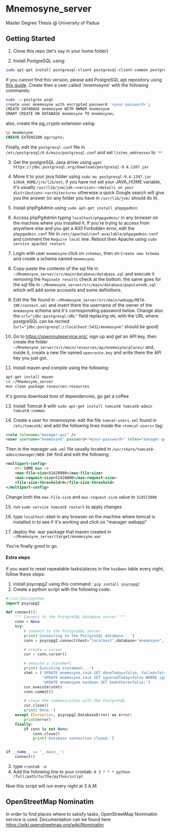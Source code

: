 # Mnemosyne_server

Master Degree Thesis @ University of Padua

## Getting Started
1. Clone this repo (let's say in your home folder)

1. Install PostgreSQL using:
```bash
sudo apt-get install postgresql-client postgresql-client-common postgresql-contrib-9.6 postgresql-9.6 postgresql-client-9.6 postgresql-common postgresql-server-dev-9.6
```
If you cannot find this version, please add PostgreSQL apt repository using [this guide](https://wiki.postgresql.org/wiki/Apt).
Create then a user called 'mnemosyne' with the following commands:

```bash
sudo -u postgres psql
create user mnemosyne with encrypted password '<your-password>';
CREATE DATABASE mnemosyne WITH OWNER mnemosyne
GRANT CREATE ON DATABASE mnemosyne TO mnemosyne;
```
also, create the pg_crypto extension using:
```sql
\c mnemosyne
CREATE EXTENSION pgcrypto;
```
Finally, edit the `postgresql.conf` file in `/etc/postgresql/9.6/main/postgresql.conf` and set `listen_addresses` to `'*'`

3. Get the postgreSQL Java driver using `wget https://jdbc.postgresql.org/download/postgresql-9.4.1207.jar`

1. Move it to your java folder using `sudo mv postgresql-9.4.1207.jar $JAVA_HOME/jre/lib/ext`, if you have not set your JAVA_HOME 
variable, it's usually `/usr/lib/jvm/jdk-<version>-<details on your distribution>-<architecture>` otherwise a quick Google search will give you the answer (or any folder you have in `/usr/lib/jvm/` should do it).

1. Install phpPgAdmin using `sudo apt-get install phppgadmin`

1. Access phpPgAdmin typing `localhost/phppgadmin/` in any browser on the machine where you installed it.
If you're trying to access from anywhere else and you get a 403 Forbidden error, edit the `phppgadmin.conf` file in `/etc/apache2/conf-available/phppgadmin.conf` and comment the `Require local` line.
Reboot then Apache using `sudo service apache2 restart`

1. Login with user `mnemosyne` click on `schemas`, then on `Create new Schema` and create a schema named `mnemosyne`.

1. Copy-paste the contents of the sql file in `~/Mnemosyne_server/src/main/database/database.sql` and execute it removing the `Paginate results` check at the bottom. the same goes for the sql file in `~/Mnemosyne_server/src/main/database/populatedb.sql` which will add some accounts and some definitions.

1. Edit the file found in `~/Mnemosyne_server/src/main/webapp/META-INF/context.xml` and insert there the username of the owner of the `mnemosyne` schema and it's corresponding password below. Change also the `url="jdbc:postgresql:URL"` field replacing `URL` with the URL where postgreSQL can be reched (`url="jdbc:postgresql://localhost:5432/mnemosyne"` should be good)

1. Go to https://openrouteservice.org/, sign up and get an API key, then create the folder `~/Mnemosyne_server/src/main/resources/ap/mnemosyne/places/` and, inside it, create a new file named `openroute.key` and write there the API key you just got.

1. Install maven and compile using the following:
```bash
apt-get install maven
cd ~/Mnemosyne_server
mvn clean package resources:resources
```
It's gonna download tons of dependencies, go get a coffee

13. Install Tomcat 8 with `sudo apt-get install tomcat8 tomcat8-admin tomcat8-common`

1. Create a user for mnemosyne: edit the file `tomcat-users.xml` found in `/etc/tomcat8/` and add the following lines inside the `<tomcat-users>` tag:
```xml
<role rolename="manager-gui" />
<user username="mnemosyne" password="<your-password>" roles="manager-gui" />
```
Then in the manager `web.xml` file usually located in `/usr/share/tomcat8-admin/manager/WEB-INF` find and edit the following:
```xml
<multipart-config>
    <!– 50MB max –>
    <max-file-size>52428800</max-file-size>
    <max-request-size>52428800</max-request-size>
    <file-size-threshold>0</file-size-threshold>
</multipart-config>
```
Change both the `max-file-size` and `max-request-size` value to `314572800`

15. run `sudo service tomcat8 restart` to apply changes

16. type `localhost:8080` in any browser on the machine where tomcat is installed in to see if it's working and click on "manager webapp"

1. deploy the .war package that maven created in `~/Mnemosyne_server/target/mnemosyne.war`

You're finally good to go.

#### Extra steps
if you want to reset repeatable tasks/places in the `hasBeen` table every night, follow these steps:
1. install psycopg2 using this command : `pip install psycopg2`
1. Create a python script with the following code:
```python
#!/usr/bin/python
import psycopg2

def connect():
    """ Connect to the PostgreSQL database server """
    conn = None
    try:
        # connect to the PostgreSQL server
        print('Connecting to the PostgreSQL database...')
        conn = psycopg2.connect(host="localhost",database="mnemosyne", user="your-username", password="your-password")

        # create a cursor
        cur = conn.cursor()

        # execute a statement
        print('Executing statement...')
        stmt = ('UPDATE mnemosyne.task SET doneToday=false, failed=false WHERE repeatable=true;' +
                'UPDATE mnemosyne.task SET ignoredToday=false WHERE ignoredToday=true;' +
                'UPDATE mnemosyne.hasbeen SET beenthere=false;')
        cur.execute(stmt)
        conn.commit()

        # close the communication with the PostgreSQL
        cur.close()
        print('Done.')
    except (Exception, psycopg2.DatabaseError) as error:
        print(error)
    finally:
        if conn is not None:
            conn.close()
            print('Database connection closed.')


if __name__ == '__main__':
    connect()
```
3. type `crontab -e`
1. Add the following line to your crontab:
`0 3 * * * python /full/path/to/the/python/script`

Now this script will run every night at 3 A.M.

## OpenStreetMap Nominatim

In order to find places where to satisfy tasks, OpenStreetMap Nominatim service is used.
Documentation can be found here https://wiki.openstreetmap.org/wiki/Nominatim
